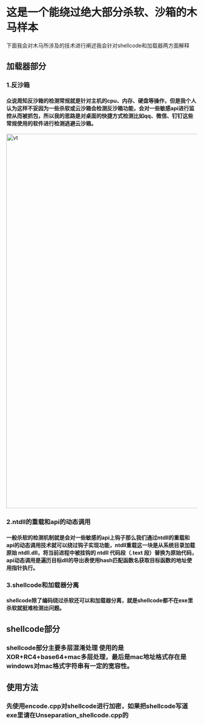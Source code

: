 # 这是一个能绕过绝大部分杀软、沙箱的木马样本
下面我会对木马所涉及的技术进行阐述我会针对shellcode和加载器两方面解释
## 加载器部分
### 1.反沙箱 
#### 众说周知反沙箱的检测常规就是针对主机的cpu、内存、硬盘等操作，但是我个人认为这样不妥因为一些杀软或云沙箱会检测反沙箱功能，会对一些敏感api进行监控从而被抓包，所以我的思路是对桌面的快捷方式检测比如qq、微信、钉钉这些常规使用的软件进行检测逃避云沙箱。
<img width="1918" height="990" alt="vt" src="https://github.com/user-attachments/assets/f6c4d58e-374d-428f-bf0b-73c3ef8233e8" />

###  2.ntdll的重载和api的动态调用

####  一般杀软的检测机制就是会对一些敏感的api上钩子那么我们通过ntdll的重载和api的动态调用技术就可以绕过钩子实现功能，ntdll重载这一块是从系统目录加载原始 ntdll.dll，将当前进程中被挂钩的 ntdll 代码段（.text 段）替换为原始代码，api动态调用是遍历目标dll的导出表使用hash匹配函数名获取目标函数的地址使用指针执行。

### 3.shellcode和加载器分离
#### shellcode除了编码绕过杀软还可以和加载器分离，就是shellcode都不在exe里杀软就挺难检测出问题。

## shellcode部分
### shellcode部分主要多层混淆处理 使用的是XOR+RC4+base64+mac多层处理，最后是mac地址格式存在是windows对mac格式字符串有一定的宽容性。 

## 使用方法
### 先使用encode.cpp对shellcode进行加密，如果把shellcode写道exe里请在Unseparation_shellcode.cpp的
